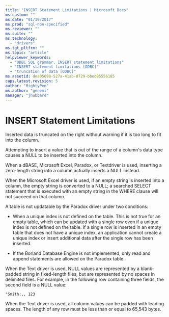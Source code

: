 ```yaml
---
title: "INSERT Statement Limitations | Microsoft Docs"
ms.custom: ""
ms.date: "01/19/2017"
ms.prod: "sql-non-specified"
ms.reviewer: ""
ms.suite: ""
ms.technology: 
  - "drivers"
ms.tgt_pltfrm: ""
ms.topic: "article"
helpviewer_keywords: 
  - "ODBC SQL grammar, INSERT statement limitations"
  - "INSERT statement limitations [ODBC]"
  - "truncation of data [ODBC]"
ms.assetid: dea05698-527a-41ab-8729-bbed85556185
caps.latest.revision: 5
author: "MightyPen"
ms.author: "genemi"
manager: "jhubbard"
---
```

# INSERT Statement Limitations
Inserted data is truncated on the right without warning if it is too long to fit into the column.  
  
 Attempting to insert a value that is out of the range of a column's data type causes a NULL to be inserted into the column.  
  
 When a dBASE, Microsoft Excel, Paradox, or Textdriver is used, inserting a zero-length string into a column actually inserts a NULL instead.  
  
 When the Microsoft Excel driver is used, if an empty string is inserted into a column, the empty string is converted to a NULL; a searched SELECT statement that is executed with an empty string in the WHERE clause will not succeed on that column.  
  
 A table is not updatable by the Paradox driver under two conditions:  
  
-   When a unique index is not defined on the table. This is not true for an empty table, which can be updated with a single row even if a unique index is not defined on the table. If a single row is inserted in an empty table that does not have a unique index, an application cannot create a unique index or insert additional data after the single row has been inserted.  
  
-   If the Borland Database Engine is not implemented, only read and append statements are allowed on the Paradox table.  
  
 When the Text driver is used, NULL values are represented by a blank-padded string in fixed-length files, but are represented by no spaces in delimited files. For example, in the following row containing three fields, the second field is a NULL value:  
  
```  
"Smith:,, 123  
```  
  
 When the Text driver is used, all column values can be padded with leading spaces. The length of any row must be less than or equal to 65,543 bytes.